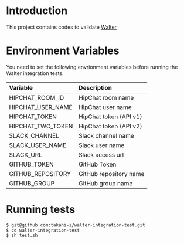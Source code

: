 Introduction
=============

This project contains codes to validate [Walter](https://github.com/walter-cd/walter)

Environment Variables
======================

You need to set the following envrionment variables before running the Walter integration tests.

| Variable          | Description       |
|:------------------|:------------------|
| HIPCHAT_ROOM_ID   | HipChat room name |
| HIPCHAT_USER_NAME | HipChat user name |
| HIPCHAT_TOKEN     | HipChat token (API v1) |
| HIPCHAT_TWO_TOKEN | HipChat token (API v2) |
| SLACK_CHANNEL     | Slack channel name |
| SLACK_USER_NAME   | Slack user name  |
| SLACK_URL         | Slack access url |
| GITHUB_TOKEN      | GitHub Token |
| GITHUB_REPOSITORY | GitHub repository name |
| GITHUB_GROUP      | GitHub group name |

Running tests
===================

    $ git@github.com:takahi-i/walter-integration-test.git
    $ cd walter-integration-test
    $ sh test.sh
